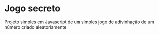 # Jogo secreto
Projeto simples em Javascript de um simples jogo de adivinhação de um número criado aleatoriamente